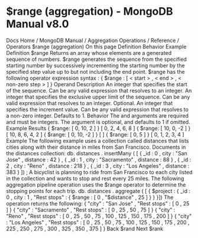 # $range (aggregation) - MongoDB Manual v8.0


Docs Home / MongoDB Manual / Aggregation Operations / Reference / Operators $range (aggregation) On this page Definition Behavior Example Definition $range Returns an array whose elements are a generated sequence of numbers. $range generates the sequence from the specified
starting number by successively incrementing the starting number by
the specified step value up to but not including the end point. $range has the following operator
expression syntax : { $range : [ < start > , < end > , < non-zero step > ] } Operand Description <start> An integer that specifies the start of the sequence. Can be
any valid expression that resolves to an integer. <end> An integer that specifies the exclusive upper limit of the
sequence. Can be any valid expression that resolves to an integer. <non-zero step> Optional. An integer that specifies the increment value.
Can be any valid expression that resolves to a non-zero integer. Defaults to 1. Behavior The <start> and <end> arguments are required and must be
integers. The <non-zero step> argument is optional, and defaults
to 1 if omitted. Example Results { $range: [ 0, 10, 2 ] } [ 0, 2, 4, 6, 8 ] { $range: [ 10, 0, -2 ] } [ 10, 8, 6, 4, 2 ] { $range: [ 0, 10, -2 ] } [ ] { $range: [ 0, 5 ] } [ 0, 1, 2, 3, 4 ] Example The following example uses a collection called distances that lists cities along with their distance in miles from San
Francisco. Documents in the distances collection: db. distances . insertMany ( [ { _id : 0 , city : "San Jose" , distance : 42 } , { _id : 1 , city : "Sacramento" , distance : 88 } , { _id : 2 , city : "Reno" , distance : 218 } , { _id : 3 , city : "Los Angeles" , distance : 383 } ]) ; A bicyclist is planning to ride from San
Francisco to each city listed in the
collection and wants to stop and rest every 25 miles.
The following aggregation pipeline
operation uses the $range operator to determine
the stopping points for each trip. db. distances . aggregate ( [ { $project : { _id : 0 , city : 1 , "Rest stops" : { $range : [ 0 , "$distance" , 25 ] } } }]) The operation returns the following: { "city" : "San Jose" , "Rest stops" : [ 0 , 25 ] } { "city" : "Sacramento" , "Rest stops" : [ 0 , 25 , 50 , 75 ] } { "city" : "Reno" , "Rest stops" : [ 0 , 25 , 50 , 75 , 100 , 125 , 150 , 175 , 200 ] } { "city" : "Los Angeles" , "Rest stops" : [ 0 , 25 , 50 , 75 , 100 , 125 , 150 , 175 , 200 , 225 , 250 , 275 , 300 , 325 , 350 , 375 ] } Back $rand Next $rank
